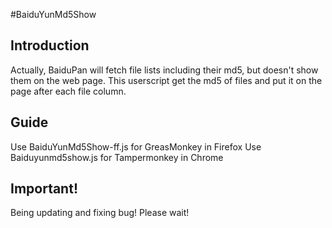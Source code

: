#BaiduYunMd5Show

Introduction
-

Actually, BaiduPan will fetch file lists including their md5, but doesn't show them on the web page. This userscript get the md5 of files and put it on the page after each file column.


Guide
-
Use BaiduYunMd5Show-ff.js  for GreasMonkey in Firefox
Use Baiduyunmd5show.js for Tampermonkey in Chrome


Important!
-
Being updating and fixing bug! Please wait!
